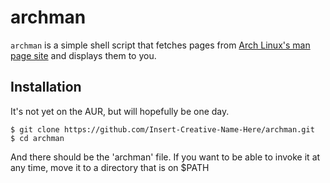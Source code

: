 # archman

`archman` is a simple shell script that fetches pages from [Arch Linux's man
page site](https://man.archlinux.org) and displays them to you.

## Installation

It's not yet on the AUR, but will hopefully be one day.

```
$ git clone https://github.com/Insert-Creative-Name-Here/archman.git
$ cd archman
```

And there should be the 'archman' file. If you want to be able to invoke it at
any time, move it to a directory that is on $PATH
